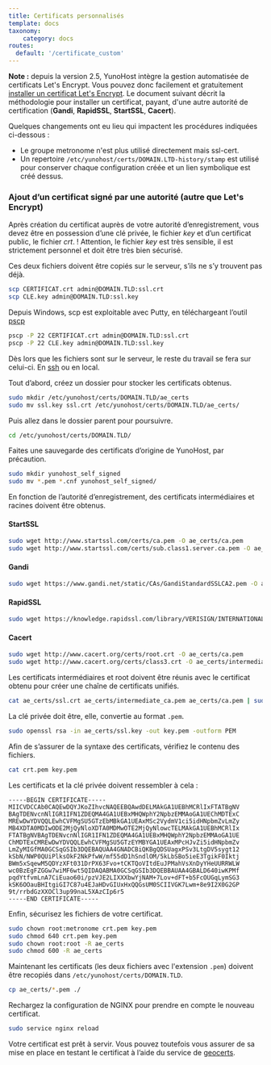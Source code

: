 ```yaml
---
title: Certificats personnalisés
template: docs
taxonomy:
    category: docs
routes:
  default: '/certificate_custom'
---
```


**Note :** depuis la version 2.5, YunoHost intègre la gestion automatisée de certificats Let's Encrypt. Vous pouvez donc facilement et gratuitement [installer un certificat Let's Encrypt](/administer/admin_guide/domains/certificate). Le document suivant décrit la méthodologie pour installer un certificat, payant, d'une autre autorité de certification (**Gandi**, **RapidSSL**, **StartSSL**, **Cacert**).

Quelques changements ont eu lieu qui impactent les procédures indiquées ci-dessous :

- Le groupe metronome n'est plus utilisé directement mais ssl-cert.
- Un repertoire `/etc/yunohost/certs/DOMAIN.LTD-history/stamp` est utilisé pour conserver chaque configuration créée et un lien symbolique est créé dessus.

### Ajout d’un certificat signé par une autorité (autre que Let's Encrypt)

Après création du certificat auprès de votre autorité d’enregistrement, vous devez être en possession d’une clé privée, le fichier *key* et d’un certificat public, le fichier *crt*.
! Attention, le fichier *key* est très sensible, il est strictement personnel et doit être très bien sécurisé.

Ces deux fichiers doivent être copiés sur le serveur, s’ils ne s’y trouvent pas déjà.

```bash
scp CERTIFICAT.crt admin@DOMAIN.TLD:ssl.crt
scp CLE.key admin@DOMAIN.TLD:ssl.key
```

Depuis Windows, scp est exploitable avec Putty, en téléchargeant l’outil [pscp](http://the.earth.li/~sgtatham/putty/latest/x86/pscp.exe)

```bash
pscp -P 22 CERTIFICAT.crt admin@DOMAIN.TLD:ssl.crt
pscp -P 22 CLE.key admin@DOMAIN.TLD:ssl.key
```

Dès lors que les fichiers sont sur le serveur, le reste du travail se fera sur celui-ci. En [ssh](/administer/admin_guide/command_line) ou en local.

Tout d’abord, créez un dossier pour stocker les certificats obtenus.

```bash
sudo mkdir /etc/yunohost/certs/DOMAIN.TLD/ae_certs
sudo mv ssl.key ssl.crt /etc/yunohost/certs/DOMAIN.TLD/ae_certs/
```

Puis allez dans le dossier parent pour poursuivre.

```bash
cd /etc/yunohost/certs/DOMAIN.TLD/
```

Faites une sauvegarde des certificats d’origine de YunoHost, par précaution.

```bash
sudo mkdir yunohost_self_signed
sudo mv *.pem *.cnf yunohost_self_signed/
```

En fonction de l’autorité d’enregistrement, des certificats intermédiaires et racines doivent être obtenus.

#### StartSSL

```bash
sudo wget http://www.startssl.com/certs/ca.pem -O ae_certs/ca.pem
sudo wget http://www.startssl.com/certs/sub.class1.server.ca.pem -O ae_certs/intermediate_ca.pem
```

#### Gandi

```bash
sudo wget https://www.gandi.net/static/CAs/GandiStandardSSLCA2.pem -O ae_certs/intermediate_ca.pem
```

#### RapidSSL

```bash
sudo wget https://knowledge.rapidssl.com/library/VERISIGN/INTERNATIONAL_AFFILIATES/RapidSSL/AR1548/RapidSSLCABundle.txt -O ae_certs/intermediate_ca.pem
```

#### Cacert

```bash
sudo wget http://www.cacert.org/certs/root.crt -O ae_certs/ca.pem
sudo wget http://www.cacert.org/certs/class3.crt -O ae_certs/intermediate_ca.pem
```

Les certificats intermédiaires et root doivent être réunis avec le certificat obtenu pour créer une chaîne de certificats unifiés.

```bash
cat ae_certs/ssl.crt ae_certs/intermediate_ca.pem ae_certs/ca.pem | sudo tee crt.pem
```

La clé privée doit être, elle, convertie au format `.pem`.

```bash
sudo openssl rsa -in ae_certs/ssl.key -out key.pem -outform PEM
```

Afin de s’assurer de la syntaxe des certificats, vérifiez le contenu des fichiers.

```bash
cat crt.pem key.pem
```

Les certificats et la clé privée doivent ressembler à cela :

```text
-----BEGIN CERTIFICATE-----
MIICVDCCAb0CAQEwDQYJKoZIhvcNAQEEBQAwdDELMAkGA1UEBhMCRlIxFTATBgNV
BAgTDENvcnNlIGR1IFN1ZDEQMA4GA1UEBxMHQWphY2NpbzEMMAoGA1UEChMDTExC
MREwDwYDVQQLEwhCVFMgSU5GTzEbMBkGA1UEAxMSc2VydmV1ci5idHNpbmZvLmZy
MB4XDTA0MDIwODE2MjQyNloXDTA0MDMwOTE2MjQyNlowcTELMAkGA1UEBhMCRlIx
FTATBgNVBAgTDENvcnNlIGR1IFN1ZDEQMA4GA1UEBxMHQWphY2NpbzEMMAoGA1UE
ChMDTExCMREwDwYDVQQLEwhCVFMgSU5GTzEYMBYGA1UEAxMPcHJvZi5idHNpbmZv
LmZyMIGfMA0GCSqGSIb3DQEBAQUAA4GNADCBiQKBgQDSUagxPSv3LtgDV5sygt12
kSbN/NWP0QUiPlksOkF2NkPfwW/mf55dD1hSndlOM/5kLbSBo5ieE3TgikF0Iktj
BWm5xSqewM5QDYzXFt031DrPX63Fvo+tCKTQoVItdEuJPMahVsXnDyYHeUURRWLW
wc0BzEgFZGGw7wiMF6wt5QIDAQABMA0GCSqGSIb3DQEBBAUAA4GBALD640iwKPMf
pqdYtfvmLnA7CiEuao60i/pzVJE2LIXXXbwYjNAM+7Lov+dFT+b5FcOUGqLymSG3
kSK6OOauBHItgiGI7C87u4EJaHDvGIUxHxQQGsUM0SCIIVGK7Lwm+8e9I2X0G2GP
9t/rrbdGzXXOCl3up99naL5XAzCIp6r5
-----END CERTIFICATE-----
```

Enfin, sécurisez les fichiers de votre certificat.

```bash
sudo chown root:metronome crt.pem key.pem
sudo chmod 640 crt.pem key.pem
sudo chown root:root -R ae_certs
sudo chmod 600 -R ae_certs
```

Maintenant les certificats (les deux fichiers avec l'extension `.pem`) doivent être recopiés dans `/etc/yunohost/certs/DOMAIN.TLD`.

```bash
cp ae_certs/*.pem ./
```

Rechargez la configuration de NGINX pour prendre en compte le nouveau certificat.

```bash
sudo service nginx reload
```

Votre certificat est prêt à servir. Vous pouvez toutefois vous assurer de sa mise en place en testant le certificat à l’aide du service de [geocerts](https://www.geocerts.com/ssl_checker).
